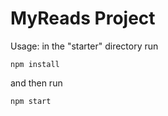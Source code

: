 # MyReads Project

Usage: in the "starter" directory run
```
npm install
```
and then run
```
npm start
```